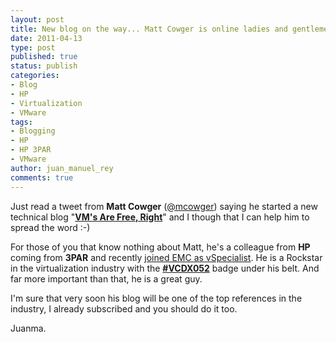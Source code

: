 ```yaml
---
layout: post
title: New blog on the way... Matt Cowger is online ladies and gentlemen :-)
date: 2011-04-13
type: post
published: true
status: publish
categories:
- Blog
- HP
- Virtualization
- VMware
tags:
- Blogging
- HP
- HP 3PAR
- VMware
author: juan_manuel_rey
comments: true
---
```


Just read a tweet from **Matt Cowger** ([@mcowger](http://www.twitter.com/mcowger)) saying he started a new technical blog "**[VM's Are Free, Right](http://blog.cowger.us/)**" and I though that I can help him to spread the word :-)

For those of you that know nothing about Matt, he's a colleague from **HP** coming from **3PAR** and recently [joined EMC as vSpecialist](http://blog.cowger.us/?p=26). He is a Rockstar in the virtualization industry with the **[#VCDX052](http://mylearn.vmware.com/mgrReg/plan.cfm?plan=15652&ui=www_cert)** badge under his belt. And far more important than that, he is a great guy.

I'm sure that very soon his blog will be one of the top references in the industry, I already subscribed and you should do it too.

Juanma.
